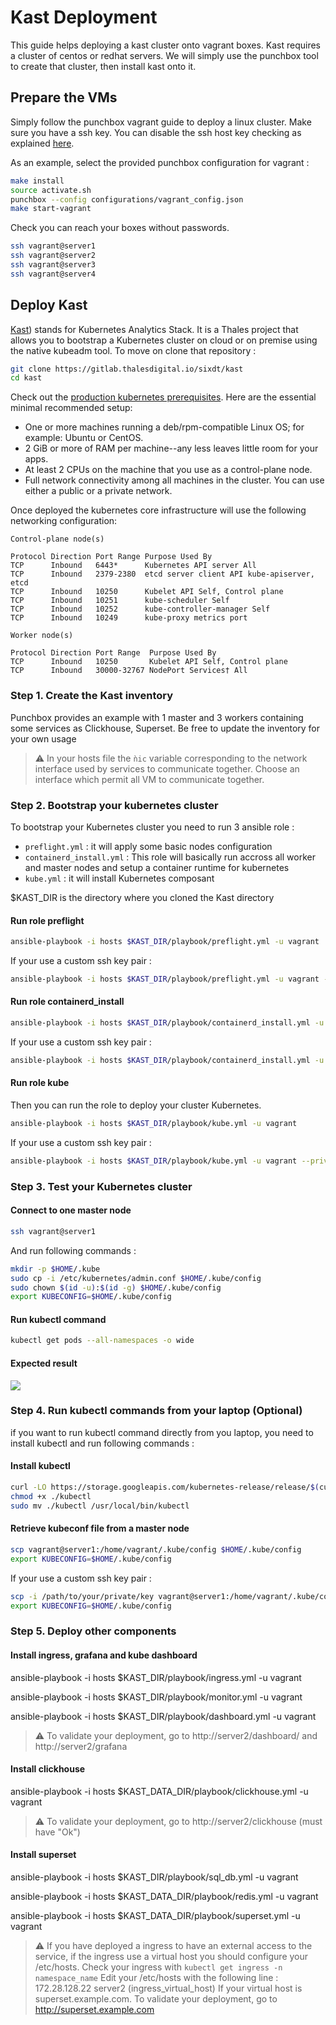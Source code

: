 ﻿#  Kast Deployment

This guide helps deploying a kast cluster onto vagrant boxes. Kast requires a cluster of
centos or redhat servers. We will simply use the punchbox tool to create that cluster, then
install kast onto it. 

## Prepare the VMs

Simply follow the punchbox vagrant guide to deploy a linux cluster. 
Make sure you have a ssh key. You can disable the ssh host key checking
as explained [here](../vagrant/README.md). 

As an example, select the provided punchbox configuration for vagrant :

```sh
make install
source activate.sh
punchbox --config configurations/vagrant_config.json
make start-vagrant
```

Check you can reach your boxes without passwords.

```sh
ssh vagrant@server1
ssh vagrant@server2
ssh vagrant@server3
ssh vagrant@server4
```

##  Deploy Kast

[Kast](https://gitlab.thalesdigital.io/sixdt/kast)) stands for Kubernetes Analytics Stack. 
It is a Thales project that allows you to bootstrap a Kubernetes cluster on cloud or on premise using the native kubeadm tool. To move on clone that repository :

```sh
git clone https://gitlab.thalesdigital.io/sixdt/kast
cd kast
```

Check out the [production kubernetes prerequisites](https://kubernetes.io/docs/setup/production-environment/tools/kubeadm/create-cluster-kubeadm/). Here are the essential minimal recommended setup:

-   One or more machines running a deb/rpm-compatible Linux OS; for example: Ubuntu or CentOS.
-   2 GiB or more of RAM per machine--any less leaves little room for your apps.
-   At least 2 CPUs on the machine that you use as a control-plane node.
-   Full network connectivity among all machines in the cluster. You can use either a public or a private network.

Once deployed the kubernetes core infrastructure will use the following networking configuration:

```/bin/sh
Control-plane node(s)

Protocol Direction Port Range Purpose Used By
TCP      Inbound   6443*      Kubernetes API server All
TCP      Inbound   2379-2380  etcd server client API kube-apiserver, etcd
TCP      Inbound   10250      Kubelet API Self, Control plane
TCP      Inbound   10251      kube-scheduler Self
TCP      Inbound   10252      kube-controller-manager Self
TCP      Inbound   10249      kube-proxy metrics port

Worker node(s)

Protocol Direction Port Range  Purpose Used By
TCP      Inbound   10250       Kubelet API Self, Control plane
TCP      Inbound   30000-32767 NodePort Services† All
```

### Step 1. Create the Kast inventory

Punchbox provides an example with 1 master and 3 workers containing some services as Clickhouse, Superset. Be free to update the inventory for your own usage

> :warning: 
> In your hosts file the `ǹic` variable corresponding to the network interface used by services to communicate together. Choose an interface which permit all VM to communicate together.

### Step 2. Bootstrap your kubernetes cluster

To bootstrap your Kubernetes cluster you need to run 3 ansible role :

 - `preflight.yml` : it will apply some basic nodes configuration
 - `containerd_install.yml` : This role will basically run accross all worker and master nodes and setup a container runtime for kubernetes
 - `kube.yml` : it will install Kubernetes composant

 $KAST_DIR is the directory where you cloned the Kast directory
 

#### Run role preflight

```sh
ansible-playbook -i hosts $KAST_DIR/playbook/preflight.yml -u vagrant
```
If your use a custom ssh key pair : 
```sh
ansible-playbook -i hosts $KAST_DIR/playbook/preflight.yml -u vagrant --private-key=path/to/your/ssh/private/key
```

#### Run role containerd_install 

```sh
ansible-playbook -i hosts $KAST_DIR/playbook/containerd_install.yml -u vagrant
```
If your use a custom ssh key pair : 
```sh
ansible-playbook -i hosts $KAST_DIR/playbook/containerd_install.yml -u vagrant --private-key=path/to/your/ssh/private/key
```

#### Run role kube 

Then you can run the role to deploy your cluster Kubernetes.

```sh
ansible-playbook -i hosts $KAST_DIR/playbook/kube.yml -u vagrant
```
If your use a custom ssh key pair : 
```sh
ansible-playbook -i hosts $KAST_DIR/playbook/kube.yml -u vagrant --private-key=path/to/your/ssh/private/key
```

### Step 3. Test your Kubernetes cluster

#### Connect  to one master node

```sh
ssh vagrant@server1
```

And run following commands : 

```sh
mkdir -p $HOME/.kube
sudo cp -i /etc/kubernetes/admin.conf $HOME/.kube/config
sudo chown $(id -u):$(id -g) $HOME/.kube/config
export KUBECONFIG=$HOME/.kube/config
```

#### Run kubectl command

```sh
kubectl get pods --all-namespaces -o wide
```

#### Expected result

![](./images/test_kube.gif)

### Step 4. Run kubectl commands from your laptop (Optional)

if you want to run kubectl command directly from you laptop, you need to install kubectl and run following commands :


#### Install kubectl
```sh
curl -LO https://storage.googleapis.com/kubernetes-release/release/$(curl -s https://storage.googleapis.com/kubernetes-release/release/stable.txt)/bin/linux/amd64/kubectl
chmod +x ./kubectl
sudo mv ./kubectl /usr/local/bin/kubectl
```

#### Retrieve kubeconf file from a master node
```sh
scp vagrant@server1:/home/vagrant/.kube/config $HOME/.kube/config
export KUBECONFIG=$HOME/.kube/config
```

If your use a custom ssh key pair : 

```sh
scp -i /path/to/your/private/key vagrant@server1:/home/vagrant/.kube/config  $HOME/.kube/config
export KUBECONFIG=$HOME/.kube/config
```

### Step 5. Deploy other components

#### Install ingress, grafana and kube dashboard 

ansible-playbook -i hosts $KAST_DIR/playbook/ingress.yml -u vagrant

ansible-playbook -i hosts $KAST_DIR/playbook/monitor.yml -u vagrant

ansible-playbook -i hosts $KAST_DIR/playbook/dashboard.yml -u vagrant



> :warning: 
> To validate your deployment, go to http://server2/dashboard/ and  http://server2/grafana


#### Install clickhouse 

ansible-playbook -i hosts $KAST_DATA_DIR/playbook/clickhouse.yml -u vagrant

> :warning: 
> To validate your deployment, go to http://server2/clickhouse (must have "Ok")

#### Install superset 

ansible-playbook -i hosts $KAST_DIR/playbook/sql_db.yml -u vagrant

ansible-playbook -i hosts $KAST_DATA_DIR/playbook/redis.yml -u vagrant

ansible-playbook -i hosts $KAST_DATA_DIR/playbook/superset.yml -u vagrant

> :warning: 
>  If you have deployed a ingress to have an external access to the service, if the ingress use a virtual host you should configure your /etc/hosts.
>  Check your ingress with  `kubectl get ingress -n namespace_name`
>  Edit your /etc/hosts with the following line : 172.28.128.22 server2 (ingress_virtual_host)
>  If your virtual host is superset.example.com. To validate your deployment, go to http://superset.example.com 
